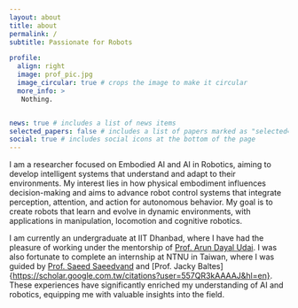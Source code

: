 ```yaml
---
layout: about
title: about
permalink: /
subtitle: Passionate for Robots

profile:
  align: right
  image: prof_pic.jpg
  image_circular: true # crops the image to make it circular
  more_info: > 
   Nothing.


news: true # includes a list of news items
selected_papers: false # includes a list of papers marked as "selected={true}"
social: true # includes social icons at the bottom of the page
---
```

I am a researcher focused on Embodied AI and AI in Robotics, aiming to develop intelligent systems that understand and adapt to their environments. My interest lies in how physical embodiment influences decision-making and aims to advance robot control systems that integrate perception, attention, and action for autonomous behavior. My goal is to create robots that learn and evolve in dynamic environments, with applications in manipulation, locomotion and cognitive robotics.

I am currently an undergraduate at IIT Dhanbad, where I have had the pleasure of working under the mentorship of [Prof. Arun Dayal Udai](https://scholar.google.com/citations?user=T1LKSLwAAAAJ&hl=en). I was also fortunate to complete an internship at NTNU in Taiwan, where I was guided by [Prof. Saeed Saeedvand](https://scholar.google.com/citations?user=Ljf3pYgAAAAJ&hl=en) and [Prof. Jacky Baltes]{https://scholar.google.com.tw/citations?user=557QR3kAAAAJ&hl=en}. These experiences have significantly enriched my understanding of AI and robotics, equipping me with valuable insights into the field.
